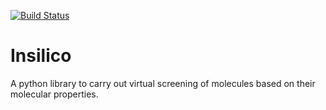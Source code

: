 [![Build Status](https://travis-ci.org/SCM-NV/filterInsilico.svg?branch=master)](https://travis-ci.org/SCM-NV/filterInsilico)

# Insilico

A python library to carry out virtual screening of molecules based on their molecular properties.

